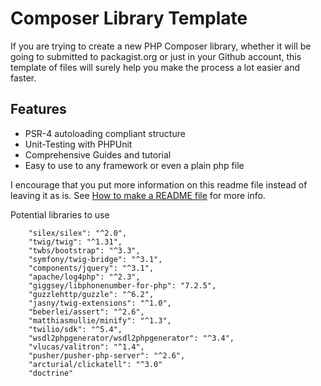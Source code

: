 Composer Library Template
=========================

If you are trying to create a new PHP Composer library, whether it will be going to submitted to packagist.org or just in your Github account, this template of files will surely help you make the process a lot easier and faster.

Features
--------

* PSR-4 autoloading compliant structure
* Unit-Testing with PHPUnit
* Comprehensive Guides and tutorial
* Easy to use to any framework or even a plain php file


I encourage that you put more information on this readme file instead of leaving it as is. See [How to make a README file](http://www.darwinbiler.com/designing-and-making-the-readme-file-for-your-github-repository/) for more info.

Potential libraries to use

        "silex/silex": "^2.0",
        "twig/twig": "^1.31",
        "twbs/bootstrap": "^3.3",
        "symfony/twig-bridge": "^3.1",
        "components/jquery": "^3.1",
        "apache/log4php": "^2.3",
        "giggsey/libphonenumber-for-php": "7.2.5",
        "guzzlehttp/guzzle": "^6.2",
        "jasny/twig-extensions": "^1.0",
        "beberlei/assert": "^2.6",
        "matthiasmullie/minify": "^1.3",
        "twilio/sdk": "^5.4",
        "wsdl2phpgenerator/wsdl2phpgenerator": "^3.4",
        "vlucas/valitron": "^1.4",
        "pusher/pusher-php-server": "^2.6",
        "arcturial/clickatell": "^3.0"
        "doctrine"